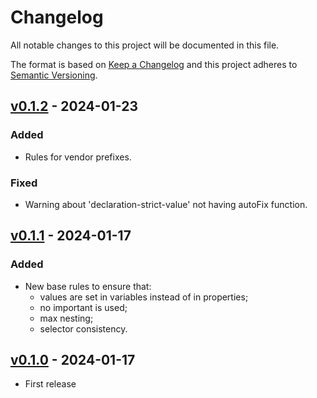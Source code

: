 # Changelog

All notable changes to this project will be documented in this file.

The format is based on [Keep a Changelog](http://keepachangelog.com/en/1.0.0/)
and this project adheres to [Semantic Versioning](http://semver.org/spec/v2.0.0.html).

## [v0.1.2] - 2024-01-23

### Added

- Rules for vendor prefixes.

### Fixed

- Warning about 'declaration-strict-value' not having autoFix function.

## [v0.1.1] - 2024-01-17

### Added

- New base rules to ensure that:
  - values are set in variables instead of in properties;
  - no important is used;
  - max nesting;
  - selector consistency.

## [v0.1.0] - 2024-01-17

- First release

[v0.1.2]: https://www.npmjs.com/package/@dipcode/stylelint-config/v/0.1.2
[v0.1.1]: https://www.npmjs.com/package/@dipcode/stylelint-config/v/0.1.1
[v0.1.0]: https://www.npmjs.com/package/@dipcode/stylelint-config/v/0.1.0
